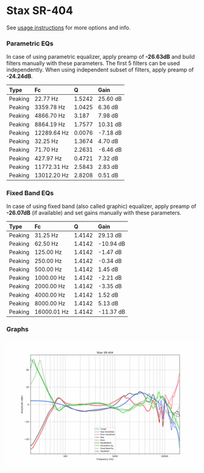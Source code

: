 # Stax SR-404
See [usage instructions](https://github.com/jaakkopasanen/AutoEq#usage) for more options and info.

### Parametric EQs
In case of using parametric equalizer, apply preamp of **-26.63dB** and build filters manually
with these parameters. The first 5 filters can be used independently.
When using independent subset of filters, apply preamp of **-24.24dB**.

| Type    | Fc          |      Q | Gain     |
|:--------|:------------|:-------|:---------|
| Peaking | 22.77 Hz    | 1.5242 | 25.60 dB |
| Peaking | 3359.78 Hz  | 1.0425 | 6.36 dB  |
| Peaking | 4866.70 Hz  | 3.187  | 7.98 dB  |
| Peaking | 8864.19 Hz  | 1.7577 | 10.31 dB |
| Peaking | 12289.64 Hz | 0.0076 | -7.18 dB |
| Peaking | 32.25 Hz    | 1.3674 | 4.70 dB  |
| Peaking | 71.70 Hz    | 2.2631 | -6.46 dB |
| Peaking | 427.97 Hz   | 0.4721 | 7.32 dB  |
| Peaking | 11772.31 Hz | 2.5843 | 2.83 dB  |
| Peaking | 13012.20 Hz | 2.8208 | 0.51 dB  |

### Fixed Band EQs
In case of using fixed band (also called graphic) equalizer, apply preamp of **-26.07dB**
(if available) and set gains manually with these parameters.

| Type    | Fc          |      Q | Gain      |
|:--------|:------------|:-------|:----------|
| Peaking | 31.25 Hz    | 1.4142 | 29.13 dB  |
| Peaking | 62.50 Hz    | 1.4142 | -10.94 dB |
| Peaking | 125.00 Hz   | 1.4142 | -1.47 dB  |
| Peaking | 250.00 Hz   | 1.4142 | -0.34 dB  |
| Peaking | 500.00 Hz   | 1.4142 | 1.45 dB   |
| Peaking | 1000.00 Hz  | 1.4142 | -2.21 dB  |
| Peaking | 2000.00 Hz  | 1.4142 | -3.35 dB  |
| Peaking | 4000.00 Hz  | 1.4142 | 1.52 dB   |
| Peaking | 8000.00 Hz  | 1.4142 | 5.13 dB   |
| Peaking | 16000.01 Hz | 1.4142 | -11.37 dB |

### Graphs
![](./Stax%20SR-404.png)